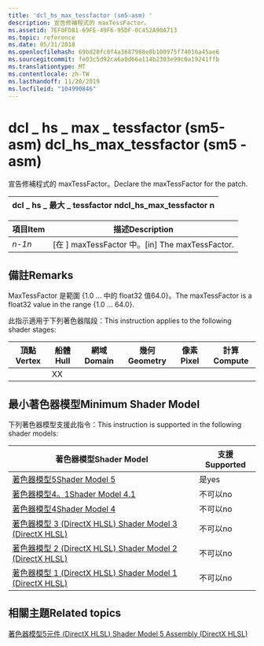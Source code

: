 ```yaml
---
title: 'dcl_hs_max_tessfactor (sm5-asm) '
description: 宣告修補程式的 maxTessFactor。
ms.assetid: 7EF0FD81-69FE-49F6-95DF-0C452A90A713
ms.topic: reference
ms.date: 05/31/2018
ms.openlocfilehash: 69bd20fc8f4a3687988e8b100975f74016a45ae6
ms.sourcegitcommit: fe03c5d92ca6a0d66a114b2303e99c0a19241ffb
ms.translationtype: MT
ms.contentlocale: zh-TW
ms.lasthandoff: 11/20/2019
ms.locfileid: "104990846"
---
```

# <a name="dcl_hs_max_tessfactor-sm5---asm"></a><span data-ttu-id="5e6b3-103">dcl \_ hs \_ max \_ tessfactor (sm5-asm) </span><span class="sxs-lookup"><span data-stu-id="5e6b3-103">dcl\_hs\_max\_tessfactor (sm5 - asm)</span></span>

<span data-ttu-id="5e6b3-104">宣告修補程式的 maxTessFactor。</span><span class="sxs-lookup"><span data-stu-id="5e6b3-104">Declare the maxTessFactor for the patch.</span></span>



| <span data-ttu-id="5e6b3-105">dcl \_ hs \_ 最大 \_ tessfactor n</span><span class="sxs-lookup"><span data-stu-id="5e6b3-105">dcl\_hs\_max\_tessfactor n</span></span> |
|----------------------------|



 



| <span data-ttu-id="5e6b3-106">項目</span><span class="sxs-lookup"><span data-stu-id="5e6b3-106">Item</span></span>                                                   | <span data-ttu-id="5e6b3-107">描述</span><span class="sxs-lookup"><span data-stu-id="5e6b3-107">Description</span></span>                          |
|--------------------------------------------------------|--------------------------------------|
| <span data-ttu-id="5e6b3-108"><span id="n"></span><span id="N"></span>*n-1*</span><span class="sxs-lookup"><span data-stu-id="5e6b3-108"><span id="n"></span><span id="N"></span>*n*</span></span><br/> | <span data-ttu-id="5e6b3-109">\[在 \] maxTessFactor 中。</span><span class="sxs-lookup"><span data-stu-id="5e6b3-109">\[in\] The maxTessFactor.</span></span><br/> |



 

## <a name="remarks"></a><span data-ttu-id="5e6b3-110">備註</span><span class="sxs-lookup"><span data-stu-id="5e6b3-110">Remarks</span></span>

<span data-ttu-id="5e6b3-111">MaxTessFactor 是範圍 {1.0 ... 中的 float32 值64.0}。</span><span class="sxs-lookup"><span data-stu-id="5e6b3-111">The maxTessFactor is a float32 value in the range {1.0 ... 64.0}.</span></span>

<span data-ttu-id="5e6b3-112">此指示適用于下列著色器階段：</span><span class="sxs-lookup"><span data-stu-id="5e6b3-112">This instruction applies to the following shader stages:</span></span>



| <span data-ttu-id="5e6b3-113">頂點</span><span class="sxs-lookup"><span data-stu-id="5e6b3-113">Vertex</span></span> | <span data-ttu-id="5e6b3-114">船體</span><span class="sxs-lookup"><span data-stu-id="5e6b3-114">Hull</span></span> | <span data-ttu-id="5e6b3-115">網域</span><span class="sxs-lookup"><span data-stu-id="5e6b3-115">Domain</span></span> | <span data-ttu-id="5e6b3-116">幾何</span><span class="sxs-lookup"><span data-stu-id="5e6b3-116">Geometry</span></span> | <span data-ttu-id="5e6b3-117">像素</span><span class="sxs-lookup"><span data-stu-id="5e6b3-117">Pixel</span></span> | <span data-ttu-id="5e6b3-118">計算</span><span class="sxs-lookup"><span data-stu-id="5e6b3-118">Compute</span></span> |
|--------|------|--------|----------|-------|---------|
|        | <span data-ttu-id="5e6b3-119">X</span><span class="sxs-lookup"><span data-stu-id="5e6b3-119">X</span></span>    |        |          |       |         |



 

## <a name="minimum-shader-model"></a><span data-ttu-id="5e6b3-120">最小著色器模型</span><span class="sxs-lookup"><span data-stu-id="5e6b3-120">Minimum Shader Model</span></span>

<span data-ttu-id="5e6b3-121">下列著色器模型支援此指令：</span><span class="sxs-lookup"><span data-stu-id="5e6b3-121">This instruction is supported in the following shader models:</span></span>



| <span data-ttu-id="5e6b3-122">著色器模型</span><span class="sxs-lookup"><span data-stu-id="5e6b3-122">Shader Model</span></span>                                              | <span data-ttu-id="5e6b3-123">支援</span><span class="sxs-lookup"><span data-stu-id="5e6b3-123">Supported</span></span> |
|-----------------------------------------------------------|-----------|
| [<span data-ttu-id="5e6b3-124">著色器模型5</span><span class="sxs-lookup"><span data-stu-id="5e6b3-124">Shader Model 5</span></span>](d3d11-graphics-reference-sm5.md)        | <span data-ttu-id="5e6b3-125">是</span><span class="sxs-lookup"><span data-stu-id="5e6b3-125">yes</span></span>       |
| [<span data-ttu-id="5e6b3-126">著色器模型4。1</span><span class="sxs-lookup"><span data-stu-id="5e6b3-126">Shader Model 4.1</span></span>](dx-graphics-hlsl-sm4.md)              | <span data-ttu-id="5e6b3-127">不可以</span><span class="sxs-lookup"><span data-stu-id="5e6b3-127">no</span></span>        |
| [<span data-ttu-id="5e6b3-128">著色器模型4</span><span class="sxs-lookup"><span data-stu-id="5e6b3-128">Shader Model 4</span></span>](dx-graphics-hlsl-sm4.md)                | <span data-ttu-id="5e6b3-129">不可以</span><span class="sxs-lookup"><span data-stu-id="5e6b3-129">no</span></span>        |
| [<span data-ttu-id="5e6b3-130">著色器模型 3 (DirectX HLSL) </span><span class="sxs-lookup"><span data-stu-id="5e6b3-130">Shader Model 3 (DirectX HLSL)</span></span>](dx-graphics-hlsl-sm3.md) | <span data-ttu-id="5e6b3-131">不可以</span><span class="sxs-lookup"><span data-stu-id="5e6b3-131">no</span></span>        |
| [<span data-ttu-id="5e6b3-132">著色器模型 2 (DirectX HLSL) </span><span class="sxs-lookup"><span data-stu-id="5e6b3-132">Shader Model 2 (DirectX HLSL)</span></span>](dx-graphics-hlsl-sm2.md) | <span data-ttu-id="5e6b3-133">不可以</span><span class="sxs-lookup"><span data-stu-id="5e6b3-133">no</span></span>        |
| [<span data-ttu-id="5e6b3-134">著色器模型 1 (DirectX HLSL) </span><span class="sxs-lookup"><span data-stu-id="5e6b3-134">Shader Model 1 (DirectX HLSL)</span></span>](dx-graphics-hlsl-sm1.md) | <span data-ttu-id="5e6b3-135">不可以</span><span class="sxs-lookup"><span data-stu-id="5e6b3-135">no</span></span>        |



 

## <a name="related-topics"></a><span data-ttu-id="5e6b3-136">相關主題</span><span class="sxs-lookup"><span data-stu-id="5e6b3-136">Related topics</span></span>

<dl> <dt>

[<span data-ttu-id="5e6b3-137">著色器模型5元件 (DirectX HLSL) </span><span class="sxs-lookup"><span data-stu-id="5e6b3-137">Shader Model 5 Assembly (DirectX HLSL)</span></span>](shader-model-5-assembly--directx-hlsl-.md)
</dt> </dl>

 

 





